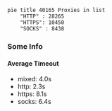 
```mermaid
pie title 40165 Proxies in list
    "HTTP" : 28265
    "HTTPS": 10450
    "SOCKS" : 8438
```

### Some Info
#### Average Timeout

- mixed: 4.0s
- http: 2.3s
- https: 8.1s
- socks: 6.4s